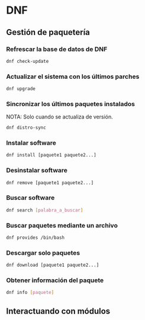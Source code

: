 # DNF

## Gestión de paquetería

### Refrescar la base de datos de DNF

```bash
dnf check-update
```

### Actualizar el sistema con los últimos parches

```bash
dnf upgrade
```

### Sincronizar los últimos paquetes instalados

NOTA: Solo cuando se actualiza de versión.

```bash
dnf distro-sync
```

### Instalar software

```bash
dnf install [paquete1 paquete2...]
```

### Desinstalar software

```bash
dnf remove [paquete1 paquete2...]
```

### Buscar software

```bash
dnf search [palabra_a_buscar]
```

### Buscar paquetes mediante un archivo

```bash
dnf provides /bin/bash
```

### Descargar solo paquetes

```bash
dnf download [paquete1 paquete2...]
```

### Obtener información del paquete

```bash
dnf info [paquete]
```

## Interactuando con módulos

